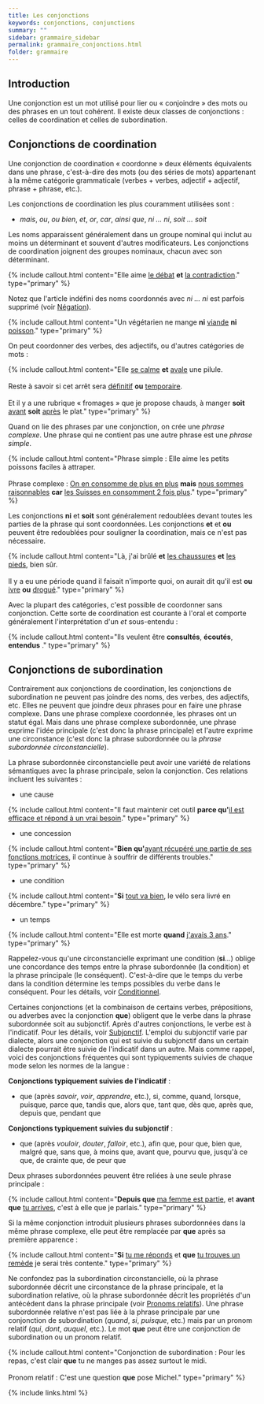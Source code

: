 ```yaml
---
title: Les conjonctions
keywords: conjonctions, conjunctions
summary: ""
sidebar: grammaire_sidebar
permalink: grammaire_conjonctions.html
folder: grammaire
---
```


## Introduction
Une <a data-toggle="tooltip" data-original-title="{{site.data.glossary.conjonction}}">conjonction</a> est un mot utilisé pour lier ou « conjoindre » des mots ou des phrases en un tout cohérent. Il existe deux classes de conjonctions&nbsp;: celles de coordination et celles de subordination.

## Conjonctions de coordination

Une conjonction de coordination « coordonne » deux éléments équivalents dans une phrase, c'est-à-dire des mots (ou des séries de mots) appartenant à la même catégorie grammaticale (<a data-toggle="tooltip" data-original-title="{{site.data.glossary.verbe}}">verbes</a> + verbes, <a data-toggle="tooltip" data-original-title="{{site.data.glossary.adjectif}}">adjectif</a> + adjectif, phrase + phrase, etc.).

Les conjonctions de coordination les plus couramment utilisées sont&nbsp;:
* *mais*, *ou*, *ou bien*, *et*, *or*, *car*, *ainsi que*, *ni ... ni*, *soit ... soit*

Les <a data-toggle="tooltip" data-original-title="{{site.data.glossary.term}}">noms</a> apparaissent généralement dans un groupe nominal qui inclut au moins un <a data-toggle="tooltip" data-original-title="{{site.data.glossary.determinant}}">déterminant</a> et souvent d'autres modificateurs. Les conjonctions de coordination joignent des groupes nominaux, chacun avec son déterminant.

{% include callout.html content="Elle aime <ins>le débat</ins> **et** <ins>la contradiction</ins>." type="primary" %}

Notez que l'<a data-toggle="tooltip" data-original-title="{{site.data.glossary.article}}">article</a> indéfini des noms coordonnés avec *ni ... ni* est parfois supprimé (voir [Négation](/grammaire_négation.html)).

{% include callout.html content="Un végétarien ne mange **ni** <ins>viande</ins> **ni** <ins>poisson</ins>." type="primary" %}

On peut coordonner des verbes, des adjectifs, ou d'autres catégories de mots&nbsp;:

{% include callout.html content="Elle <ins>se calme</ins> **et** <ins>avale</ins> une pilule.<br/><br/>Reste à savoir si cet arrêt sera <ins>définitif</ins> **ou** <ins>temporaire</ins>.<br/><br/>Et il y a une rubrique « fromages » que je propose chauds, à manger **soit** <ins>avant</ins> **soit** <ins>après</ins> le plat." type="primary" %}

Quand on lie des phrases par une conjonction, on crée une *phrase complexe*. Une phrase qui ne contient pas une autre phrase est une *phrase simple*.

{% include callout.html content="Phrase simple&nbsp;: Elle aime les petits poissons faciles à attraper.<br/><br/>Phrase complexe&nbsp;: <ins>On en consomme de plus en plus</ins> **mais** <ins>nous sommes raisonnables</ins> **car** <ins>les Suisses en consomment 2 fois plus</ins>." type="primary" %}

Les conjonctions **ni** et **soit** sont généralement redoublées devant toutes les parties de la phrase qui sont coordonnées. Les conjonctions **et** et **ou** peuvent être redoublées pour souligner la coordination, mais ce n'est pas nécessaire.

{% include callout.html content="Là, j'ai brûlé **et** <ins>les chaussures</ins> **et** <ins>les pieds</ins>, bien sûr.<br/><br/>Il y a eu une période quand il faisait n'importe quoi, on aurait dit qu'il est **ou** <ins>ivre</ins> **ou** <ins>drogué</ins>." type="primary" %}

Avec la plupart des catégories, c'est possible de coordonner sans conjonction. Cette sorte de coordination est courante à l'oral et comporte généralement l'interprétation d'un *et* sous-entendu&nbsp;:

{% include callout.html content="Ils veulent être **consultés**, **écoutés**, **entendus** ." type="primary" %}

## Conjonctions de subordination

Contrairement aux conjonctions de coordination, les conjonctions de subordination ne peuvent pas joindre des noms, des verbes, des adjectifs, etc. Elles ne peuvent que joindre deux phrases pour en faire une phrase complexe. Dans une phrase complexe coordonnée, les phrases ont un statut égal. Mais dans une phrase complexe subordonnée, une phrase exprime l'idée principale (c'est donc la <a data-toggle="tooltip" data-original-title="{{site.data.glossary.phrase-principale}}">phrase principale</a>) et l'autre exprime une circonstance (c'est donc la <a data-toggle="tooltip" data-original-title="{{site.data.glossary.phrase-subordonnee}}">phrase subordonnée</a> ou la *phrase subordonnée circonstancielle*).

La phrase subordonnée circonstancielle peut avoir une variété de relations sémantiques avec la phrase principale, selon la conjonction. Ces relations incluent les suivantes&nbsp;:

+ une cause

{% include callout.html content="Il faut maintenir cet outil **parce qu'**<ins>il est efficace et répond à un vrai besoin</ins>." type="primary" %}

+ une concession

{% include callout.html content="**Bien qu'**<ins>ayant récupéré une partie de ses fonctions motrices</ins>, il continue à souffrir de différents troubles." type="primary" %}

+ une condition

{% include callout.html content="**Si** <ins>tout va bien</ins>, le vélo sera livré en décembre." type="primary" %}

+ un temps

{% include callout.html content="Elle est morte **quand** <ins>j'avais 3 ans</ins>." type="primary" %}

Rappelez-vous qu'une circonstancielle exprimant une condition (**si**...) oblige une concordance des temps entre la phrase subordonnée (la condition) et la phrase principale (le conséquent). C'est-à-dire que le temps du verbe dans la condition détermine les temps possibles du verbe dans le conséquent. Pour les détails, voir [Conditionnel](/grammaire_conditionnel.html).

Certaines conjonctions (et la combinaison de certains verbes, <a data-toggle="tooltip" data-original-title="{{site.data.glossary.preposition}}">prépositions</a>, ou <a data-toggle="tooltip" data-original-title="{{site.data.glossary.adverbe}}">adverbes</a> avec la conjonction **que**) obligent que le verbe dans la phrase subordonnée soit au <a data-toggle="tooltip" data-original-title="{{site.data.glossary.subjonctif}}">subjonctif</a>. Après d'autres conjonctions, le verbe est à l'<a data-toggle="tooltip" data-original-title="{{site.data.glossary.indicatif}}">indicatif</a>. Pour les détails, voir [Subjonctif](/grammaire_subjonctif.html). L'emploi du subjonctif varie par dialecte, alors une conjonction qui est suivie du subjonctif dans un certain dialecte pourrait être suivie de l'indicatif dans un autre. Mais comme rappel, voici des conjonctions fréquentes qui sont typiquements suivies de chaque mode selon les normes de la langue&nbsp;:

**Conjonctions typiquement suivies de l'indicatif**&nbsp;:
+ que (après *savoir*, *voir*, *apprendre*, etc.), si, comme, quand, lorsque, puisque, parce que, tandis que, alors que, tant que, dès que, après que, depuis que, pendant que

**Conjonctions typiquement suivies du subjonctif**&nbsp;:
+ que (après *vouloir*, *douter*, *falloir*, etc.), afin que, pour que, bien que, malgré que, sans que, à moins que, avant que, pourvu que, jusqu'à ce que, de crainte que, de peur que

Deux phrases subordonnées peuvent être reliées à une seule phrase principale&nbsp;:

{% include callout.html content="**Depuis que** <ins>ma femme est partie</ins>, et **avant que** <ins>tu arrives</ins>, c'est à elle que je parlais." type="primary" %}

Si la même conjonction introduit plusieurs phrases subordonnées dans la même phrase complexe, elle peut être remplacée par **que** après sa première apparence&nbsp;:

{% include callout.html content="**Si** <ins>tu me réponds</ins> et **que** <ins>tu trouves un remède</ins> je serai très contente." type="primary" %}

Ne confondez pas la subordination circonstancielle, où la phrase subordonnée décrit une circonstance de la phrase principale, et la subordination <a data-toggle="tooltip" data-original-title="{{site.data.glossary.phrase-relative}}">relative</a>, où la phrase subordonnée décrit les propriétés d'un <a data-toggle="tooltip" data-original-title="{{site.data.glossary.antecedent}}">antécédent</a> dans la phrase principale (voir [Pronoms relatifs](/grammaire_pronoms_relatifs.html)). Une phrase subordonnée relative n'est pas liée à la phrase principale par une conjonction de subordination (*quand*, *si*, *puisque*, etc.) mais par un <a data-toggle="tooltip" data-original-title="{{site.data.glossary.pronom}}">pronom</a> relatif (*qui*, *dont*, *auquel*, etc.). Le mot **que** peut être une conjonction de subordination ou un pronom relatif.

{% include callout.html content="Conjonction de subordination&nbsp;: Pour les repas, c'est clair **que** tu ne manges pas assez surtout le midi.<br/><br/>Pronom relatif&nbsp;: C'est une question **que** pose Michel." type="primary" %}

{% include links.html %}
